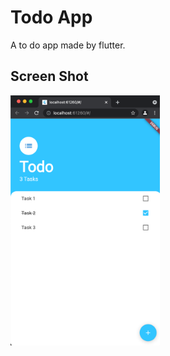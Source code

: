 # Todo App

A to do app made by flutter.

## Screen Shot

<img src="./screen_shot.png" height=400px/>
